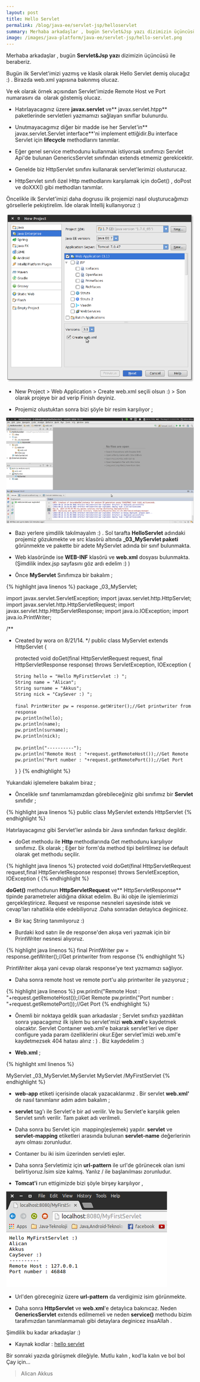```yaml
---
layout: post
title: Hello Servlet
permalink: /blog/java-ee/servlet-jsp/helloservlet
summary: Merhaba arkadaşlar , bugün Servlet&Jsp yazı dizimizin üçüncüsü ile beraberiz.
image: /images/java-platform/java-ee/servlet-jsp/hello-servlet.png
---
```



Merhaba arkadaşlar , bugün **Servlet&Jsp yazı** dizimizin üçüncüsü ile beraberiz.

Bugün ilk Servlet'imizi yazmış ve klasik olarak Hello Servlet demiş olucağız :) . Birazda web.xml yapısına bakınmış olucaz.

Ve ek olarak örnek açısından Servlet'imizde Remote Host ve Port numarasını da  olarak göstemiş olucaz.

* Hatırlayacagınız üzere **javax.servlet** ve** javax.servlet.htpp** paketlerinde servletleri yazmamızı sağlayan sınıflar bulunurdu.

* Unutmayacagımız diğer bir madde ise her Servlet'in** javax.servlet.Servlet interface**'ni implement ettiğidir.Bu interface Servlet için **lifecycle** methodlarını tanımlar.

* Eğer genel service methodunu kullanmak istiyorsak sınıfımızı Servlet Api'de bulunan GenericsServlet sınıfından extends etmemiz gerekicektir.

* Genelde biz HttpServlet sınıfını kullanarak servlet'lerimizi olusturucaz.

* HttpServlet sınıfı özel Http methodlarını karşılamak için doGet() , doPost ve doXXX() gibi methodları tanımlar.

Öncelikle ilk Servlet'imizi daha dogrusu ilk projemizi nasıl oluşturucağımızı görsellerle pekiştirelim. İde olarak İntellij kullanıyoruz :)


![serlvet new project](/images/java-platform/java-ee/servlet-jsp/hello-servlet-newproject.png)

* New Project > Web Application > Create web.xml seçili olsun :) > Son olarak projeye bir ad verip Finish deyiniz.

* Projemiz olustuktan sonra bizi şöyle bir resim karşılıyor ;

![serlvet new project2](/images/java-platform/java-ee/servlet-jsp/hello-servlet-newproject2.png)

* Bazı yerlere şimdilik takılmayalım :) . Sol tarafta **HelloServlet** adındaki projemiz gözukmekte ve src klasörü altında **_03_MyServlet paketi** görünmekte ve pakette bir adete MyServlet adında bir sınıf bulunmakta.

* Web klasöründe ise **WEB-INF** klasörü ve **web.xml** dosyası bulunmakta.(Şimdilik index.jsp sayfasını göz ardı edelim :) )

* Önce **MyServlet** Sınıfımıza bir bakalım ;

{% highlight java linenos %}
package _03_MyServlet;

import javax.servlet.ServletException;
import javax.servlet.http.HttpServlet;
import javax.servlet.http.HttpServletRequest;
import javax.servlet.http.HttpServletResponse;
import java.io.IOException;
import java.io.PrintWriter;

/**
* Created by wora on 8/21/14.
*/
public class MyServlet extends HttpServlet {



  protected void doGet(final HttpServletRequest request, final  HttpServletResponse response)
          throws ServletException, IOException {


      String hello = "Hello MyFirstServlet :) ";
      String name = "Alican";
      String surname = "Akkus";
      String nick = "CaySever :) ";

      final PrintWriter pw = response.getWriter();//Get printwriter from response
      pw.println(hello);
      pw.println(name);
      pw.println(surname);
      pw.println(nick);

      pw.println("----------");
      pw.println("Remote Host : "+request.getRemoteHost());//Get Remote
      pw.println("Port number : "+request.getRemotePort());//Get Port


  }
}
{% endhighlight %}

Yukarıdaki işlemelere bakalım biraz ;

* Öncelikle sınıf tanımlamamızdan görebileceğiniz gibi sınıfımız bir **Servlet** sınıfıdır ;

{% highlight java linenos %}
public class MyServlet extends HttpServlet
{% endhighlight %}

Hatırlayacagınız gibi Servlet'ler aslında bir Java sınıfından farksız degildir.

* doGet methodu ile **Http** methodlarında Get methodunu karşılıyor sınıfımız. Ek olarak ; Eğer bir form'da method tipi belirtilmez ise default olarak get methodu seçilir.

{% highlight java linenos %}
protected void doGet(final HttpServletRequest request,final  HttpServletResponse response)
        throws ServletException, IOException {
{% endhighlight %}

**doGet()** methodunun **HttpServletRequest** ve** HttpServletResponse** tipinde parametreler aldığına dikkat edelim. Bu iki obje ile işlemlerimizi gerçekleştiricez. Request ve response nesneleri sayesinde istek ve cevap'ları rahatlıkla elde edebiliyoruz .Daha sonradan detaylıca deginicez.

* Bir kaç String tanımlıyoruz :)

* Burdaki kod satırı ile de response'den akışa veri yazmak için bir PrintWriter nesnesi alıyoruz.

{% highlight java linenos %}
final PrintWriter pw = response.getWriter();//Get printwriter from response
{% endhighlight %}

PrintWriter akışa yani cevap olarak response'ye text yazmamızı sağlıyor.

* Daha sonra remote host ve remote port'u alıp printwriter ile yazıyoruz ;

{% highlight java linenos %}
pw.println("Remote Host : "+request.getRemoteHost());//Get Remote
pw.println("Port number : "+request.getRemotePort());//Get Port
{% endhighlight %}

* Önemli bir noktaya geldik şuan arkadaslar ; Servlet sınıfıızı yazdıktan sonra yapacagımız ilk işlem bu servlet'mizi **web.xml**'e kaydetmek olacaktır. Servlet Contaıner web.xml'e bakarak servlet'leri ve diper configure yada param özelliklerini okur.Eğer servlet'imizi web.xml'e kaydetmezsek 404 hatası alırız : ) . Biz kaydedelim :)

* **Web.xml** ;

{% highlight xml linenos %}
<?xml version="1.0" encoding="UTF-8"?>
<web-app xmlns="http://xmlns.jcp.org/xml/ns/javaee"
     xmlns:xsi="http://www.w3.org/2001/XMLSchema-instance"
     xsi:schemaLocation="http://xmlns.jcp.org/xml/ns/javaee http://xmlns.jcp.org/xml/ns/javaee/web-app_3_1.xsd"
     version="3.1">
<servlet>
    <servlet-name>MyServlet</servlet-name>
    <servlet-class>_03_MyServlet.MyServlet</servlet-class>
</servlet>
<servlet-mapping>
    <servlet-name>MyServlet</servlet-name>
    <url-pattern>/MyFirstServlet</url-pattern>
</servlet-mapping>
</web-app>
{% endhighlight %}

* **web-app** etiketi içerisinde olacak yazacaklarımız . Bir servlet **web.xml'** de nasıl tanımlanır adım adım bakalım ;
* **servlet** tag'ı ile Servlet'e bir ad verilir. Ve bu Servlet'e karşılık gelen Servlet sınıfı verilir. Tam paket adı verilmeli.
* Daha sonra bu Servlet için  mapping(eşlemek) yapılır.
**servlet** ve **servlet-mapping** etiketleri arasında bulunan **servlet-name** değerlerinin aynı olması zorunludur.
* Contaıner bu iki isim üzerinden servleti eşler.
* Daha sonra Servletimiz için **url-pattern** ile url'de görünecek olan ismi belirtiyoruz.İsim size kalmış. Yanlız / ile başlanılması zorunludur.

* **Tomcat'i** run ettigimizde bizi şöyle birşey karşılıyor ,

![serlvet new project2](/images/java-platform/java-ee/servlet-jsp/hello-servlet.png)

* Url'den göreceginiz üzere **url-pattern** da verdigimiz isim görünmekte.

* Daha sonra **HttpServlet** ve **web.xml**'e detaylıca bakınıcaz. Neden **GenericsServlet** extends edilmemeli ve neden **service()** methodu bizim tarafımızdan tanımlanmamalı gibi detaylara deginicez insaAllah .

Şimdilik bu kadar arkadaşlar :)

* Kaynak kodlar : [hello servlet](https://www.dropbox.com/s/fy2hexqrtkeo9p6/HelloServlet.rar)

Bir sonraki yazıda görüşmek dileğiyle.
Mutlu kalın , kod'la kalın ve bol bol Çay için...


 > Alican Akkus
